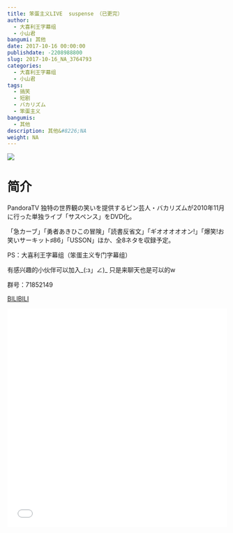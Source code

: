 ```yaml
---
title: 笨蛋主义LIVE  suspense （已更完）
author: 
  - 大喜利王字幕组
  - 小山君
bangumi: 其他
date: 2017-10-16 00:00:00
publishdate: -2208988800
slug: 2017-10-16_NA_3764793
categories: 
  - 大喜利王字幕组
  - 小山君
tags: 
  - 搞笑
  - 短剧
  - バカリズム
  - 笨蛋主义
bangumis: 
  - 其他
description: 其他&#8226;NA
weight: NA
---
```


![](https://i.imgur.com/QeWApIV.jpg)

# 简介  
PandoraTV 独特の世界観の笑いを提供するピン芸人・バカリズムが2010年11月に行った単独ライブ「サスペンス」をDVD化。
「急カーブ」「勇者あきひこの冒険」「読書反省文」「ギオオオオオン!」「爆笑!お笑いサーキット♯86」「USSON」ほか、全8ネタを収録予定。
PS：大喜利王字幕组（笨蛋主义专门字幕组） 
有感兴趣的小伙伴可以加入_(:з」∠)_  只是来聊天也是可以的w
群号：71852149


  [BILIBILI](https://www.bilibili.com/video/av3764793/)


  <iframe src="//www.bilibili.com/html/html5player.html?cid=6041582&aid=3764793" width="100%" height="500" frameborder="0" allowfullscreen="allowfullscreen"></iframe>
